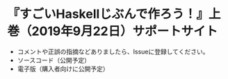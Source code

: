 # 『すごいHaskellじぶんで作ろう！』上巻（2019年9月22日）サポートサイト

* コメントや正誤の指摘などありましたら、Issueに登録してください。
* ソースコード（公開予定）
* 電子版（購入者向けに公開予定）

